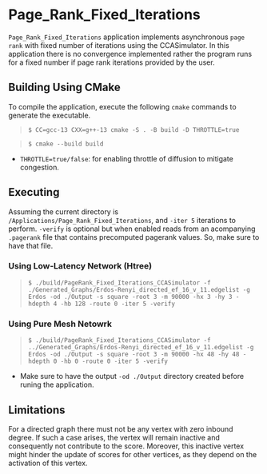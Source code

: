 # Page_Rank_Fixed_Iterations
`Page_Rank_Fixed_Iterations` application implements asynchronous `page rank` with fixed number of iterations using the CCASimulator. In this application there is no convergence implemented rather the program runs for a fixed number if page rank iterations provided by the user.

## Building Using CMake
To compile the application, execute the following `cmake` commands to generate the executable.
> `$ CC=gcc-13 CXX=g++-13 cmake -S . -B build -D THROTTLE=true`

> `$ cmake --build build`

- `THROTTLE=true/false`: for enabling throttle of diffusion to mitigate congestion.

## Executing
Assuming the current directory is `/Applications/Page_Rank_Fixed_Iterations`, and `-iter 5` iterations to perform. `-verify` is optional but when enabled reads from an acompanying `.pagerank` file that contains precomputed pagerank values. So, make sure to have that file.
### Using Low-Latency Network (Htree)
> `$ ./build/PageRank_Fixed_Iterations_CCASimulator -f ./Generated_Graphs/Erdos-Renyi_directed_ef_16_v_11.edgelist -g Erdos -od ./Output -s square -root 3 -m 90000 -hx 3 -hy 3 -hdepth 4 -hb 128 -route 0 -iter 5 -verify`

### Using Pure Mesh Netowrk
> `$ ./build/PageRank_Fixed_Iterations_CCASimulator -f ../Generated_Graphs/Erdos-Renyi_directed_ef_16_v_11.edgelist -g Erdos -od ./Output -s square -root 3 -m 90000 -hx 48 -hy 48 -hdepth 0 -hb 0 -route 0 -iter 5 -verify`

- Make sure to have the output `-od ./Output` directory created before runing the application.

## Limitations
For a directed graph there must not be any vertex with zero inbound degree. If such a case arises, the vertex will remain inactive and consequently not contribute to the score. Moreover, this inactive vertex might hinder the update of scores for other vertices, as they depend on the activation of this vertex.
